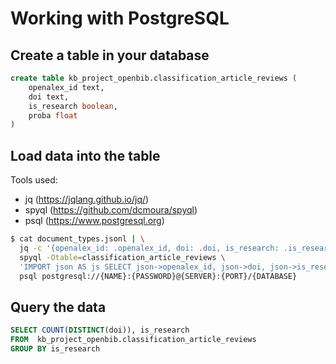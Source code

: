 # Working with PostgreSQL

## Create a table in your database

```sql
create table kb_project_openbib.classification_article_reviews (
	openalex_id text,
	doi text,
	is_research boolean,
	proba float
)
```

## Load data into the table

Tools used: 
- jq (https://jqlang.github.io/jq/)
- spyql (https://github.com/dcmoura/spyql)
- psql (https://www.postgresql.org)

```bash
$ cat document_types.jsonl | \
  jq -c '{openalex_id: .openalex_id, doi: .doi, is_research: .is_research, proba: .proba}' | \
  spyql -Otable=classification_article_reviews \
  'IMPORT json AS js SELECT json->openalex_id, json->doi, json->is_research, json->proba FROM json TO sql' | \
  psql postgresql://{NAME}:{PASSWORD}@{SERVER}:{PORT}/{DATABASE}
```

## Query the data

```sql
SELECT COUNT(DISTINCT(doi)), is_research
FROM  kb_project_openbib.classification_article_reviews
GROUP BY is_research
```